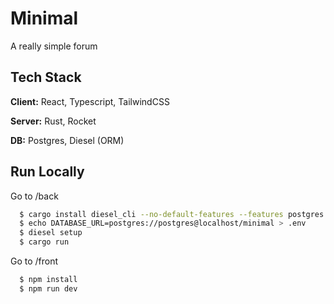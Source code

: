 # Minimal

A really simple forum

## Tech Stack

**Client:** React, Typescript, TailwindCSS

**Server:** Rust, Rocket

**DB:** Postgres, Diesel (ORM)

## Run Locally

Go to /back

```bash
  $ cargo install diesel_cli --no-default-features --features postgres
  $ echo DATABASE_URL=postgres://postgres@localhost/minimal > .env
  $ diesel setup
  $ cargo run
```

Go to /front

```bash
  $ npm install
  $ npm run dev
```
